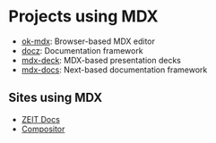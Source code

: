 # Projects using MDX

- [ok-mdx][]: Browser-based MDX editor
- [docz][]: Documentation framework
- [mdx-deck][]: MDX-based presentation decks
- [mdx-docs][]: Next-based documentation framework

## Sites using MDX

- [ZEIT Docs][zeit-docs]
- [Compositor][compositor]

[ok-mdx]: https://github.com/jxnblk/ok-mdx
[mdx-deck]: https://github.com/jxnblk/mdx-deck
[mdx-docs]: https://github.com/jxnblk/mdx-docs
[docz]: https://www.docz.site/
[zeit-docs]: https://github.com/zeit/docs
[compositor]: https://compositor.io
